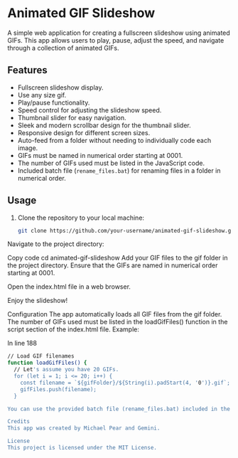 # Animated GIF Slideshow

A simple web application for creating a fullscreen slideshow using animated GIFs. This app allows users to play, pause, adjust the speed, and navigate through a collection of animated GIFs.

## Features

- Fullscreen slideshow display.
- Use any size gif.
- Play/pause functionality.
- Speed control for adjusting the slideshow speed.
- Thumbnail slider for easy navigation.
- Sleek and modern scrollbar design for the thumbnail slider.
- Responsive design for different screen sizes.
- Auto-feed from a folder without needing to individually code each image.
- GIFs must be named in numerical order starting at 0001.
- The number of GIFs used must be listed in the JavaScript code.
- Included batch file (`rename_files.bat`) for renaming files in a folder in numerical order.

## Usage

1. Clone the repository to your local machine:

   ```bash
   git clone https://github.com/your-username/animated-gif-slideshow.git
Navigate to the project directory:


Copy code
cd animated-gif-slideshow
Add your GIF files to the gif folder in the project directory. Ensure that the GIFs are named in numerical order starting at 0001.

Open the index.html file in a web browser.

Enjoy the slideshow!

Configuration
The app automatically loads all GIF files from the gif folder. The number of GIFs used must be listed in the loadGifFiles() function in the script section of the index.html file.
Example:

In line 188
```bash
// Load GIF filenames
function loadGifFiles() {
  // Let's assume you have 20 GIFs.
  for (let i = 1; i <= 20; i++) {
    const filename = `${gifFolder}/${String(i).padStart(4, '0')}.gif`;
    gifFiles.push(filename);
  }

You can use the provided batch file (rename_files.bat) included in the repository to rename all files in a folder in numerical order. Simply double-click the batch file, type in the folder location, and hit Enter. The command window will close, and the files will be renamed.

Credits
This app was created by Michael Pear and Gemini.

License
This project is licensed under the MIT License.
